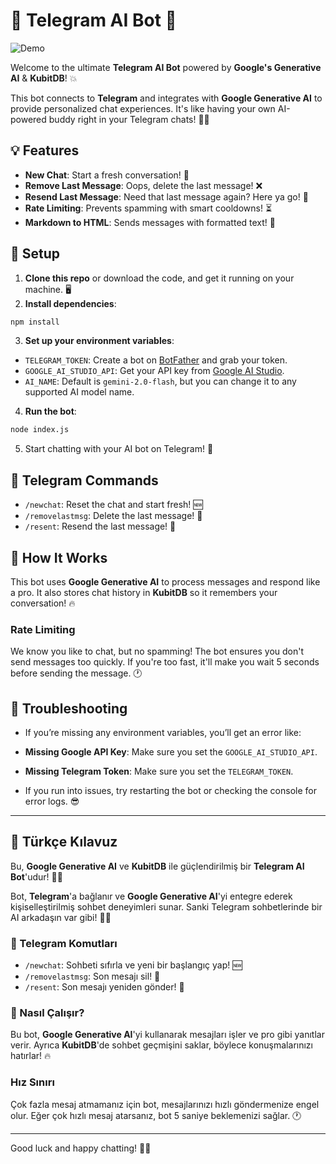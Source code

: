 
# 🤖 Telegram AI Bot 🚀

![Demo](https://i.imgur.com/RSR7U8d.gif)

Welcome to the ultimate **Telegram AI Bot** powered by **Google's Generative AI** & **KubitDB**! 💥

This bot connects to **Telegram** and integrates with **Google Generative AI** to provide personalized chat experiences. It's like having your own AI-powered buddy right in your Telegram chats! 🤖✨

## 💡 Features

- **New Chat**: Start a fresh conversation! 💬
- **Remove Last Message**: Oops, delete the last message! ❌
- **Resend Last Message**: Need that last message again? Here ya go! 🔁
- **Rate Limiting**: Prevents spamming with smart cooldowns! ⏳
- **Markdown to HTML**: Sends messages with formatted text! 📜

## 🚀 Setup

1. **Clone this repo** or download the code, and get it running on your machine. 🖥️
2. **Install dependencies**:  
```sh
npm install
```
3. **Set up your environment variables**:
- `TELEGRAM_TOKEN`: Create a bot on [BotFather](https://t.me/botfather) and grab your token.
- `GOOGLE_AI_STUDIO_API`: Get your API key from [Google AI Studio](https://aistudio.google.com/app/apikey).
- `AI_NAME`: Default is `gemini-2.0-flash`, but you can change it to any supported AI model name.

4. **Run the bot**:
```sh
node index.js
```
5. Start chatting with your AI bot on Telegram! 🎉

## 📱 Telegram Commands

- `/newchat`: Reset the chat and start fresh! 🆕
- `/removelastmsg`: Delete the last message! 🚮
- `/resent`: Resend the last message! 🔄

## 🧠 How It Works

This bot uses **Google Generative AI** to process messages and respond like a pro. It also stores chat history in **KubitDB** so it remembers your conversation! 🔥

### Rate Limiting

We know you like to chat, but no spamming! The bot ensures you don't send messages too quickly. If you're too fast, it'll make you wait 5 seconds before sending the message. 🕐

## 🔧 Troubleshooting

- If you’re missing any environment variables, you’ll get an error like:
- **Missing Google API Key**: Make sure you set the `GOOGLE_AI_STUDIO_API`.
- **Missing Telegram Token**: Make sure you set the `TELEGRAM_TOKEN`.

- If you run into issues, try restarting the bot or checking the console for error logs. 😎

---

## 📜 Türkçe Kılavuz

Bu, **Google Generative AI** ve **KubitDB** ile güçlendirilmiş bir **Telegram AI Bot**'udur! 🦸‍♂️

Bot, **Telegram**'a bağlanır ve **Google Generative AI**'yi entegre ederek kişiselleştirilmiş sohbet deneyimleri sunar. Sanki Telegram sohbetlerinde bir AI arkadaşın var gibi! 🤖✨

### 📱 Telegram Komutları

- `/newchat`: Sohbeti sıfırla ve yeni bir başlangıç yap! 🆕
- `/removelastmsg`: Son mesajı sil! 🚮
- `/resent`: Son mesajı yeniden gönder! 🔄

### 🧠 Nasıl Çalışır?

Bu bot, **Google Generative AI**'yi kullanarak mesajları işler ve pro gibi yanıtlar verir. Ayrıca **KubitDB**'de sohbet geçmişini saklar, böylece konuşmalarınızı hatırlar! 🔥

### Hız Sınırı

Çok fazla mesaj atmamanız için bot, mesajlarınızı hızlı göndermenize engel olur. Eğer çok hızlı mesaj atarsanız, bot 5 saniye beklemenizi sağlar. 🕐

---

Good luck and happy chatting! 🎉👾
